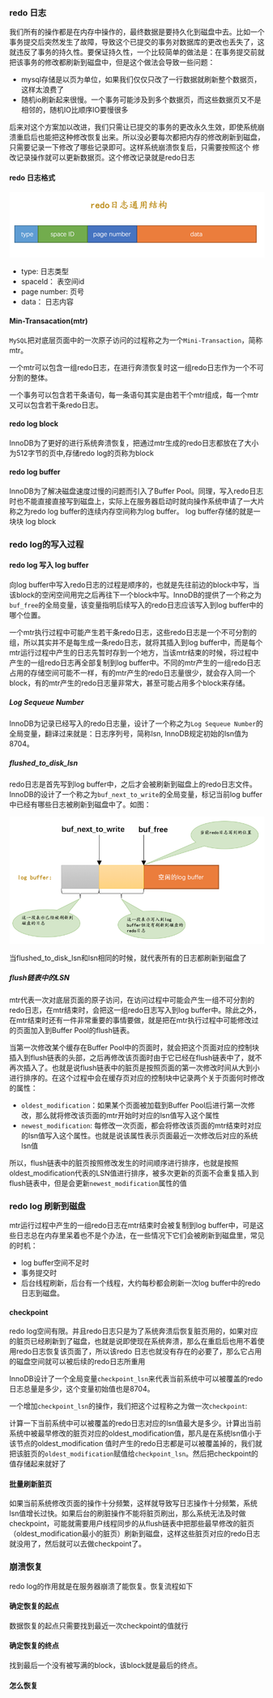### redo 日志

我们所有的操作都是在内存中操作的，最终数据是要持久化到磁盘中去。比如一个事务提交后突然发生了故障，导致这个已提交的事务对数据库的更改也丢失了，这就违反了事务的持久性。要保证持久性，一个比较简单的做法是：在事务提交前就把该事务的修改都刷新到磁盘中，但是这个做法会导致一些问题：
- mysql存储是以页为单位，如果我们仅仅只改了一行数据就刷新整个数据页，这样太浪费了
- 随机io刷新起来很慢。一个事务可能涉及到多个数据页，而这些数据页又不是相邻的，随机IO比顺序IO要慢很多

后来对这个方案加以改进，我们只需让已提交的事务的更改永久生效，即使系统崩溃重启后也能把这种修改恢复出来。所以没必要每次都把内存的修改刷新到磁盘，只需要记录一下修改了哪些记录即可。这样系统崩溃恢复后，只需要按照这个 修改记录操作就可以更新数据页。这个修改记录就是redo日志

#### redo 日志格式

![](../../images/mysql/redo-log.png)
- type: 日志类型
- spaceId： 表空间id
- page number: 页号
- data： 日志内容

#### Min-Transacation(mtr)

`MySQL`把对底层页面中的一次原子访问的过程称之为一个`Mini-Transaction`，简称mtr。

一个mtr可以包含一组redo日志，在进行奔溃恢复时这一组redo日志作为一个不可分割的整体。

一个事务可以包含若干条语句，每一条语句其实是由若干个mtr组成，每一个mtr又可以包含若干条redo日志。


#### redo log block

InnoDB为了更好的进行系统奔溃恢复，把通过mtr生成的redo日志都放在了大小为512字节的页中,存储redo log的页称为block

#### redo log buffer

InnoDB为了解决磁盘速度过慢的问题而引入了Buffer Pool。同理，写入redo日志时也不能直接直接写到磁盘上，实际上在服务器启动时就向操作系统申请了一大片称之为redo log buffer的连续内存空间称为log buffer。 log buffer存储的就是一块块 log block


### redo log的写入过程

#### redo log 写入 log buffer

向log buffer中写入redo日志的过程是顺序的，也就是先往前边的block中写，当该block的空闲空间用完之后再往下一个block中写。InnoDB的提供了一个称之为`buf_free`的全局变量，该变量指明后续写入的redo日志应该写入到log buffer中的哪个位置。

一个mtr执行过程中可能产生若干条redo日志，这些redo日志是一个不可分割的组，所以其实并不是每生成一条redo日志，就将其插入到log buffer中，而是每个mtr运行过程中产生的日志先暂时存到一个地方，当该mtr结束的时候，将过程中产生的一组redo日志再全部复制到log buffer中。不同的mtr产生的一组redo日志占用的存储空间可能不一样，有的mtr产生的redo日志量很少，就会存入同一个block，有的mtr产生的redo日志量非常大，甚至可能占用多个block来存储。

##### Log Sequeue Number

InnoDB为记录已经写入的redo日志量，设计了一个称之为`Log Sequeue Number`的全局变量，翻译过来就是：日志序列号，简称lsn, InnoDB规定初始的lsn值为8704。

##### flushed_to_disk_lsn

redo日志是首先写到log buffer中，之后才会被刷新到磁盘上的redo日志文件。InnoDB的设计了一个称之为`buf_next_to_write`的全局变量，标记当前log buffer中已经有哪些日志被刷新到磁盘中了。如图：

![](../../images/mysql/flush-redo-disk.png)

当flushed_to_disk_lsn和lsn相同的时候，就代表所有的日志都刷新到磁盘了

##### flush链表中的LSN

mtr代表一次对底层页面的原子访问，在访问过程中可能会产生一组不可分割的redo日志，在mtr结束时，会把这一组redo日志写入到log buffer中。除此之外，在mtr结束时还有一件非常重要的事情要做，就是把在mtr执行过程中可能修改过的页面加入到Buffer Pool的flush链表。

当第一次修改某个缓存在Buffer Pool中的页面时，就会把这个页面对应的控制块插入到flush链表的头部，之后再修改该页面时由于它已经在flush链表中了，就不再次插入了。也就是说flush链表中的脏页是按照页面的第一次修改时间从大到小进行排序的。在这个过程中会在缓存页对应的控制块中记录两个关于页面何时修改的属性：
- `oldest_modification`：如果某个页面被加载到Buffer Pool后进行第一次修改，那么就将修改该页面的mtr开始时对应的lsn值写入这个属性
- `newest_modification`: 每修改一次页面，都会将修改该页面的mtr结束时对应的lsn值写入这个属性。也就是说该属性表示页面最近一次修改后对应的系统lsn值

所以，flush链表中的脏页按照修改发生的时间顺序进行排序，也就是按照oldest_modification代表的LSN值进行排序，被多次更新的页面不会重复插入到flush链表中，但是会更新`newest_modification`属性的值


### redo log 刷新到磁盘

mtr运行过程中产生的一组redo日志在mtr结束时会被复制到log buffer中，可是这些日志总在内存里呆着也不是个办法，在一些情况下它们会被刷新到磁盘里，常见的时机：

- log buffer空间不足时
- 事务提交时
- 后台线程刷新，后台有一个线程，大约每秒都会刷新一次log buffer中的redo日志到磁盘。

#### checkpoint

redo log空间有限。并且redo日志只是为了系统奔溃后恢复脏页用的，如果对应的脏页已经刷新到了磁盘，也就是说即使现在系统奔溃，那么在重启后也用不着使用redo日志恢复该页面了，所以该redo
日志也就没有存在的必要了，那么它占用的磁盘空间就可以被后续的redo日志所重用

InnoDB设计了一个全局变量`checkpoint_lsn`来代表当前系统中可以被覆盖的redo日志总量是多少，这个变量初始值也是8704。

一个增加`checkpoint_lsn`的操作，我们把这个过程称之为做一次`checkpoint`:

计算一下当前系统中可以被覆盖的redo日志对应的lsn值最大是多少。计算出当前系统中被最早修改的脏页对应的oldest_modification值，那凡是在系统lsn值小于该节点的oldest_modification
值时产生的redo日志都是可以被覆盖掉的，我们就把该脏页的`oldest_modification`赋值给`checkpoint_lsn`。然后把checkpoint的值存储起来就好了


#### 批量刷新脏页

如果当前系统修改页面的操作十分频繁，这样就导致写日志操作十分频繁，系统lsn值增长过快。如果后台的刷脏操作不能将脏页刷出，那么系统无法及时做checkpoint，可能就需要用户线程同步的从flush链表中把那些最早修改的脏页（oldest_modification最小的脏页）刷新到磁盘，这样这些脏页对应的redo日志就没用了，然后就可以去做checkpoint了。

### 崩溃恢复

redo log的作用就是在服务器崩溃了能恢复。恢复流程如下

#### 确定恢复的起点

数据恢复的起点只需要找到最近一次checkpoint的值就行

#### 确定恢复的终点

找到最后一个没有被写满的block，该block就是最后的终点。

#### 怎么恢复




